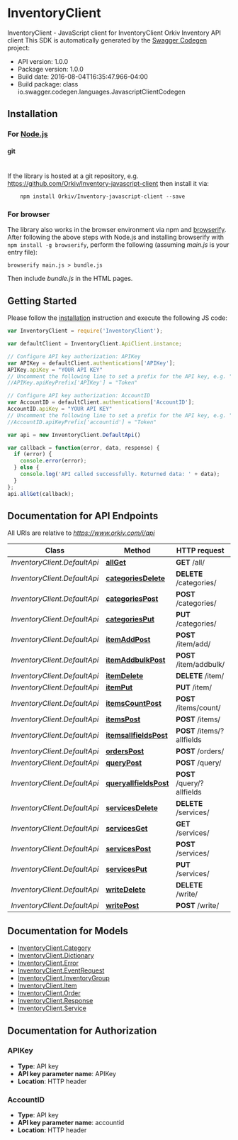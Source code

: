 # InventoryClient

InventoryClient - JavaScript client for InventoryClient
Orkiv Inventory API client 
This SDK is automatically generated by the [Swagger Codegen](https://github.com/swagger-api/swagger-codegen) project:

- API version: 1.0.0
- Package version: 1.0.0
- Build date: 2016-08-04T16:35:47.966-04:00
- Build package: class io.swagger.codegen.languages.JavascriptClientCodegen

## Installation

### For [Node.js](https://nodejs.org/)


#### git
#
If the library is hosted at a git repository, e.g.
https://github.com/Orkiv/Inventory-javascript-client
then install it via:

```shell
    npm install Orkiv/Inventory-javascript-client --save
```

### For browser

The library also works in the browser environment via npm and [browserify](http://browserify.org/). After following
the above steps with Node.js and installing browserify with `npm install -g browserify`,
perform the following (assuming *main.js* is your entry file):

```shell
browserify main.js > bundle.js
```

Then include *bundle.js* in the HTML pages.

## Getting Started

Please follow the [installation](#installation) instruction and execute the following JS code:

```javascript
var InventoryClient = require('InventoryClient');

var defaultClient = InventoryClient.ApiClient.instance;

// Configure API key authorization: APIKey
var APIKey = defaultClient.authentications['APIKey'];
APIKey.apiKey = "YOUR API KEY"
// Uncomment the following line to set a prefix for the API key, e.g. "Token" (defaults to null)
//APIKey.apiKeyPrefix['APIKey'] = "Token"

// Configure API key authorization: AccountID
var AccountID = defaultClient.authentications['AccountID'];
AccountID.apiKey = "YOUR API KEY"
// Uncomment the following line to set a prefix for the API key, e.g. "Token" (defaults to null)
//AccountID.apiKeyPrefix['accountid'] = "Token"

var api = new InventoryClient.DefaultApi()

var callback = function(error, data, response) {
  if (error) {
    console.error(error);
  } else {
    console.log('API called successfully. Returned data: ' + data);
  }
};
api.allGet(callback);

```

## Documentation for API Endpoints

All URIs are relative to *https://www.orkiv.com/i/api*

Class | Method | HTTP request | Description
------------ | ------------- | ------------- | -------------
*InventoryClient.DefaultApi* | [**allGet**](docs/DefaultApi.md#allGet) | **GET** /all/ | 
*InventoryClient.DefaultApi* | [**categoriesDelete**](docs/DefaultApi.md#categoriesDelete) | **DELETE** /categories/ | 
*InventoryClient.DefaultApi* | [**categoriesPost**](docs/DefaultApi.md#categoriesPost) | **POST** /categories/ | 
*InventoryClient.DefaultApi* | [**categoriesPut**](docs/DefaultApi.md#categoriesPut) | **PUT** /categories/ | 
*InventoryClient.DefaultApi* | [**itemAddPost**](docs/DefaultApi.md#itemAddPost) | **POST** /item/add/ | 
*InventoryClient.DefaultApi* | [**itemAddbulkPost**](docs/DefaultApi.md#itemAddbulkPost) | **POST** /item/addbulk/ | 
*InventoryClient.DefaultApi* | [**itemDelete**](docs/DefaultApi.md#itemDelete) | **DELETE** /item/ | 
*InventoryClient.DefaultApi* | [**itemPut**](docs/DefaultApi.md#itemPut) | **PUT** /item/ | 
*InventoryClient.DefaultApi* | [**itemsCountPost**](docs/DefaultApi.md#itemsCountPost) | **POST** /items/count/ | 
*InventoryClient.DefaultApi* | [**itemsPost**](docs/DefaultApi.md#itemsPost) | **POST** /items/ | 
*InventoryClient.DefaultApi* | [**itemsallfieldsPost**](docs/DefaultApi.md#itemsallfieldsPost) | **POST** /items/?allfields | 
*InventoryClient.DefaultApi* | [**ordersPost**](docs/DefaultApi.md#ordersPost) | **POST** /orders/ | 
*InventoryClient.DefaultApi* | [**queryPost**](docs/DefaultApi.md#queryPost) | **POST** /query/ | 
*InventoryClient.DefaultApi* | [**queryallfieldsPost**](docs/DefaultApi.md#queryallfieldsPost) | **POST** /query/?allfields | 
*InventoryClient.DefaultApi* | [**servicesDelete**](docs/DefaultApi.md#servicesDelete) | **DELETE** /services/ | 
*InventoryClient.DefaultApi* | [**servicesGet**](docs/DefaultApi.md#servicesGet) | **GET** /services/ | 
*InventoryClient.DefaultApi* | [**servicesPost**](docs/DefaultApi.md#servicesPost) | **POST** /services/ | 
*InventoryClient.DefaultApi* | [**servicesPut**](docs/DefaultApi.md#servicesPut) | **PUT** /services/ | 
*InventoryClient.DefaultApi* | [**writeDelete**](docs/DefaultApi.md#writeDelete) | **DELETE** /write/ | 
*InventoryClient.DefaultApi* | [**writePost**](docs/DefaultApi.md#writePost) | **POST** /write/ | 


## Documentation for Models

 - [InventoryClient.Category](docs/Category.md)
 - [InventoryClient.Dictionary](docs/Dictionary.md)
 - [InventoryClient.Error](docs/Error.md)
 - [InventoryClient.EventRequest](docs/EventRequest.md)
 - [InventoryClient.InventoryGroup](docs/InventoryGroup.md)
 - [InventoryClient.Item](docs/Item.md)
 - [InventoryClient.Order](docs/Order.md)
 - [InventoryClient.Response](docs/Response.md)
 - [InventoryClient.Service](docs/Service.md)


## Documentation for Authorization


### APIKey

- **Type**: API key
- **API key parameter name**: APIKey
- **Location**: HTTP header

### AccountID

- **Type**: API key
- **API key parameter name**: accountid
- **Location**: HTTP header

